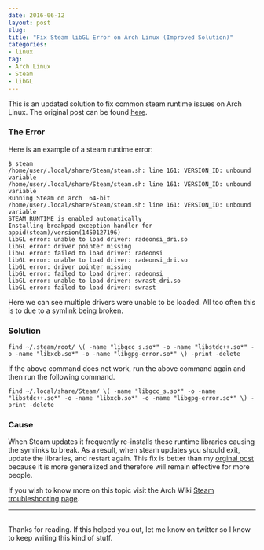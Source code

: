 ```yaml
---
date: 2016-06-12
layout: post
slug: 
title: "Fix Steam libGL Error on Arch Linux (Improved Solution)"
categories:
- linux
tag:
- Arch Linux
- Steam
- libGL
---
```


This is an updated solution to fix common steam runtime issues on Arch Linux. The original post can be found [here](http://elza.me/blog/2015/06/Steam/).

### The Error

Here is an example of a steam runtime error:

~~~
$ steam
/home/user/.local/share/Steam/steam.sh: line 161: VERSION_ID: unbound variable
/home/user/.local/share/Steam/steam.sh: line 161: VERSION_ID: unbound variable
Running Steam on arch  64-bit
/home/user/.local/share/Steam/steam.sh: line 161: VERSION_ID: unbound variable
STEAM_RUNTIME is enabled automatically
Installing breakpad exception handler for appid(steam)/version(1450127196)
libGL error: unable to load driver: radeonsi_dri.so
libGL error: driver pointer missing
libGL error: failed to load driver: radeonsi
libGL error: unable to load driver: radeonsi_dri.so
libGL error: driver pointer missing
libGL error: failed to load driver: radeonsi
libGL error: unable to load driver: swrast_dri.so
libGL error: failed to load driver: swrast
~~~

Here we can see multiple drivers were unable to be loaded. All too often this is to due to a symlink being broken.

### Solution

~~~
find ~/.steam/root/ \( -name "libgcc_s.so*" -o -name "libstdc++.so*" -o -name "libxcb.so*" -o -name "libgpg-error.so*" \) -print -delete
~~~

If the above command does not work, run the above command again and then run the following command.

~~~
find ~/.local/share/Steam/ \( -name "libgcc_s.so*" -o -name "libstdc++.so*" -o -name "libxcb.so*" -o -name "libgpg-error.so*" \) -print -delete
~~~

### Cause

When Steam updates it frequently re-installs these runtime libraries causing the symlinks to break. As a result, when steam updates you should exit, update the libraries, and restart again. This fix is better than my [orginal post](http://elza.me/blog/2015/06/Steam/) because it is more generalized and therefore will remain effective for more people.

If you wish to know more on this topic visit the Arch Wiki [Steam troubleshooting page](https://wiki.archlinux.org/index.php/Steam/Troubleshooting).

---
<br>
Thanks for reading. If this helped you out, let me know on twitter so I know to keep writing this kind of stuff.
